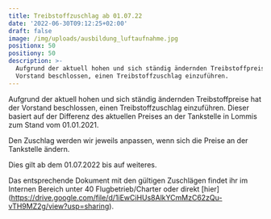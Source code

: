 ```yaml
---
title: Treibstoffzuschlag ab 01.07.22
date: '2022-06-30T09:12:25+02:00'
draft: false
image: /img/uploads/ausbildung_luftaufnahme.jpg
positionx: 50
positiony: 50
description: >-
  Aufgrund der aktuell hohen und sich ständig ändernden Treibstoffpreise hat der
  Vorstand beschlossen, einen Treibstoffzuschlag einzuführen.
---
```

Aufgrund der aktuell hohen und sich ständig ändernden Treibstoffpreise hat der Vorstand beschlossen, einen Treibstoffzuschlag einzuführen.
Dieser basiert auf der Differenz des aktuellen Preises an der Tankstelle in Lommis zum Stand vom 01.01.2021.

Den Zuschlag werden wir jeweils anpassen, wenn sich die Preise an der Tankstelle ändern.

Dies gilt ab dem 01.07.2022 bis auf weiteres.

Das entsprechende Dokument mit den gültigen Zuschlägen findet ihr im Internen Bereich unter 40 Flugbetrieb/Charter oder direkt [hier] (https://drive.google.com/file/d/1iEwCiHUs8AlkYCmMzC62zQu-vTH9MZ2g/view?usp=sharing).
